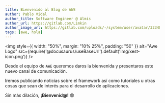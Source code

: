 ```yaml
---
title: Bienvenido al Blog de AWE
author: Pablo Vidal
author_title: Software Engineer @ Almis
author_url: https://gitlab.com/Limkin
author_image_url: https://gitlab.com/uploads/-/system/user/avatar/3234812/avatar.png?width=400
tags: [awe, hola]
---
```


<img style={{ width: "50%", margin: "10% 25%", padding: "50" }} 
    alt="Awe Logo" 
    src={require('@docusaurus/useBaseUrl').default('img/xest-icon.png')}
/>

Desde el equipo de `AWE` queremos daros la bienvenida y presentaros este nuevo canal de comunicación.

Iremos publicando noticias sobre el framework así como tutoriales u otras cosas que sean de interés para el desarrollo de aplicaciones.

Sin más dilación, **¡Bienvenid@!** :smile: 
